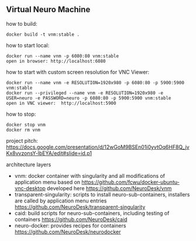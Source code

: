 ## Virtual Neuro Machine

how to build:
```
docker build -t vnm:stable . 
```

how to start local:
```
docker run --name vnm -p 6080:80 vnm:stable 
open in browser: http://localhost:6080
```

how to start with custom screen resolution for VNC Viewer:
```
docker run --name vnm -e RESOLUTION=1920x980 -p 6080:80 -p 5900:5900 vnm:stable 
docker run --privileged --name vnm -e RESOLUTION=1920x980 -e USER=neuro -e PASSWORD=neuro -p 6080:80 -p 5900:5900 vnm:stable 
open in VNC viewer:  http://localhost:5900

```

how to stop:
```
docker stop vnm
docker rm vnm
```

project pitch:
https://docs.google.com/presentation/d/12wGoM9BSEn01i0yvtOq6HF8Q_jvKx8vvzonsY-lbEYA/edit#slide=id.p1

architecture layers
- vnm: docker container with singularity and all modifications of application menu based on  https://github.com/fcwu/docker-ubuntu-vnc-desktop developed here https://github.com/NeuroDesk/vnm 
- transparent-singularity: scripts to install neuro-sub-containers, installers are called by application menu entries https://github.com/NeuroDesk/transparent-singularity
- caid: build scripts for neuro-sub-containers, including testing of containers https://github.com/NeuroDesk/caid
- neuro-docker: provides recipes for containers https://github.com/NeuroDesk/neurodocker
